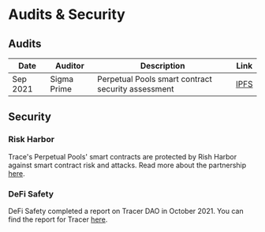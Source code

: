 # Audits & Security

## Audits

| Date     | Auditor     | Description                                        | Link                                                                        |
| -------- | ----------- | -------------------------------------------------- | --------------------------------------------------------------------------- |
| Sep 2021 | Sigma Prime | Perpetual Pools smart contract security assessment | [IPFS](https://ipfs.io/ipfs/QmTGAU4mF4P9TFPjSBw5gwUydzF3XX1BfRdX68RnsYjvDs) |

## Security

### Risk Harbor

Trace's Perpetual Pools' smart contracts are protected by Rish Harbor against smart contract risk and attacks. Read more about the partnership [here](https://tracer.finance/radar/risk-harbor/).

### DeFi Safety

DeFi Safety completed a report on Tracer DAO in October 2021. You can find the report for Tracer [here](https://www.defisafety.com/pqrs/119).
